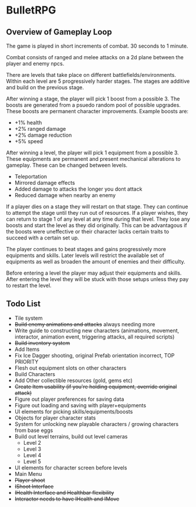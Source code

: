 # BulletRPG

## Overview of Gameplay Loop

The game is played in short increments of combat. 30 seconds to 1 minute.

Combat consists of ranged and melee attacks on a 2d plane between the player and enemy npcs.

There are levels that take place on different battlefields/environments. Within each level are 5 progressively harder stages. The stages are additive and build on the previous stage.

After winning a stage, the player will pick 1 boost from a possible 3. The boosts are generated from a psuedo random pool of possible upgrades. These boosts are permanent character improvements. Example boosts are:

- +1% health
- +2% ranged damage
- +2% damage reduction
- +5% speed

After winning a level, the player will pick 1 equipment from a possible 3. These equipments are permanent and present mechanical alterations to gameplay. These can be changed between levels.

- Teleportation
- Mirrored damage effects
- Added damage to attacks the longer you dont attack
- Reduced damage when nearby an enemy

If a player dies on a stage they will restart on that stage. They can continue to attempt the stage until they run out of resources. If a player wishes, they can return to stage 1 of any level at any time during that level. They lose any boosts and start the level as they did originally. This can be advantagous if the boosts were uneffective or their character lacks certain traits to succeed with a certain set up.

The player continues to beat stages and gains progressively more equipments and skills. Later levels will restrict the available set of equipments as well as broaden the amount of enemies and their difficulty.

Before entering a level the player may adjust their equipments and skills. After entering the level they will be stuck with those setups unless they pay to restart the level.



## Todo List

- Tile system
- ~~Build enemy animations and attacks~~ always needing more
- Write guide to constructing new characters (animations, movement, interactor, animation event, triggering attacks, all required scripts)
- ~~Build inventory system~~
- Add Items
- Fix Ice Dagger shooting, original Prefab orientation incorrect, TOP PRIORITY
- Flesh out equipment slots on other characters
- Build Characters
- Add Other collectible resources (gold, gems etc)
- ~~Create Item usability (if you're holding equipment, override original attack)~~
- Figure out player preferences for saving data
- Figure out loading and saving with player+equipments
- UI elements for picking skills/equipments/boosts
- Objects for player character stats
- System for unlocking new playable characters / growing characters from base eggs
- Build out level terrains, build out level cameras
    - Level 2
    - Level 3
    - Level 4
    - Level 5
- UI elements for character screen before levels
- Main Menu
- ~~Player shoot~~
- ~~IShoot Interface~~
- ~~IHealth Interface and Healthbar flexibility~~
- ~~Interactor needs to have IHealth and IMove~~

